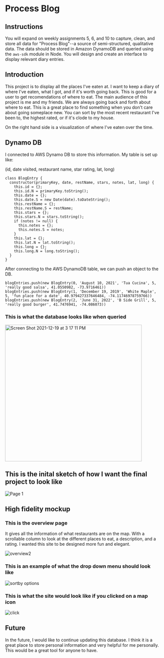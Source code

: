 # Process Blog

## Instructions

You will expand on weekly assignments 5, 6, and 10 to capture, clean, and store all data for "Process Blog"--a source of semi-structured, qualitative data. The data should be stored in Amazon DynamoDB and queried using the `aws-sdk` module in Node. You will design and create an interface to display relevant diary entries. 

## Introduction

This project is to display all the places I've eaten at. I want to keep a diary of where I've eaten, what I got, and if it's worth going back. This is good for a user to get recomendations of where to eat.
The main audience of this project is me and my friends. We are always going back and forth about where to eat. This is a great place to find something when you don't care about going someplace new.
You can sort by the most recent restaurant I've been to, the highest rated, or if it's clode to my house.

On the right hand side is a visualization of where I've eaten over the time.

## Dynamo DB

I connected to AWS Dynamo DB to store this information. My table is set up like:

(id, date visited, restaurant name, star rating, lat, long)

```
class BlogEntry {
  constructor(primaryKey, date, restName, stars, notes, lat, long) {
    this.id = {};
    this.id.N = primaryKey.toString();
    this.date = {}; 
    this.date.S = new Date(date).toDateString();
    this.restName = {};
    this.restName.S = restName;
    this.stars = {};
    this.stars.N = stars.toString(); 
    if (notes != null) {
      this.notes = {};
      this.notes.S = notes; 
    }
    this.lat = {};
    this.lat.N = lat.toString();
    this.long = {};
    this.long.N = long.toString();
  }
}
```

After connecting to the AWS DynamoDB table, we can push an object to the DB.

```
blogEntries.push(new BlogEntry(0, 'August 10, 2021', 'Tua Cucina', 5, 'really good salsa', 41.0550982, -73.9716461))
blogEntries.push(new BlogEntry(1, 'December 19, 2019', 'White Maple', 5, 'fun place for a date', 40.979427337646484, -74.11746978759766))
blogEntries.push(new BlogEntry(2, 'June 31, 2022', 'B Side Grill', 5, 'really good burger', 41.7476941, -74.086073))
```

### This is what the database looks like when queried

<img width="446" alt="Screen Shot 2021-12-19 at 3 17 11 PM" src="https://user-images.githubusercontent.com/48970337/146690675-ea57cbcb-65d6-4dcd-af77-24032384d0f5.png">

## This is the inital sketch of how I want the final project to look like

![Page 1](https://user-images.githubusercontent.com/48970337/146690694-1d3d9e16-7534-4fa6-a4e9-a6000af8060c.jpg)


## High fidelity mockup

### This is the overview page

It gives all the information of what restaurants are on the map. With a scrollable column to look at the different places to eat, a description, and a rating. I wanted this site to be designed more fun and elegant.

![overview2](https://user-images.githubusercontent.com/48970337/146690744-272dd644-4012-418d-842b-1d79b9f3f0c4.png)


### This is an example of what the drop down menu should look like

![sortby options](https://user-images.githubusercontent.com/48970337/146690762-0bc86c66-c1b2-4af8-bba2-7f7967c3b9a8.png)


### This is what the site would look like if you clicked on a map icon

![click](https://user-images.githubusercontent.com/48970337/146690773-0946d60f-4f07-4269-9f72-dca9bb07daf5.png)


## Future

In the future, I would like to continue updating this database. I think it is a great place to store personal information and very helpful for me personally. This would be a great tool for anyone to have.



